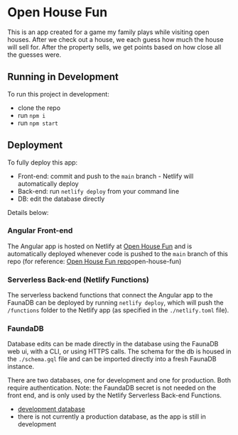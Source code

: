 # Open House Fun

This is an app created for a game my family plays while visiting open houses. After we check out a house, we each guess how much the house will sell for. After the property sells, we get points based on how close all the guesses were.

## Running in Development

To run this project in development:

- clone the repo
- run `npm i`
- run `npm start`

## Deployment

To fully deploy this app:

- Front-end: commit and push to the `main` branch - Netlify will automatically deploy
- Back-end: run `netlify deploy` from your command line
- DB: edit the database directly

Details below:

### Angular Front-end

The Angular app is hosted on Netlify at [Open House Fun](https://open-house-fun.netlify.app/) and is automatically deployed whenever code is pushed to the `main` branch of this repo (for reference: [Open House Fun repo](https://github.com/blubberbo/)open-house-fun)

### Serverless Back-end (Netlify Functions)

The serverless backend functions that connect the Angular app to the FaunaDB can be deployed by running `netlify deploy`, which will push the `/functions` folder to the Netlify app (as specified in the `./netlify.toml` file).

### FaundaDB

Database edits can be made directly in the database using the FaunaDB web ui, with a CLI, or using HTTPS calls. The schema for the db is housed in the `./schema.gql` file and can be imported directly into a fresh FaunaDB instance.

There are two databases, one for development and one for production. Both require authentication. Note: the FaundaDB secret is not needed on the front end, and is only used by the Netlify Serverless Back-end Functions.

- [development database](https://dashboard.fauna.com/db/global/open-house-fun-db_test)
- there is not currently a production database, as the app is still in development
